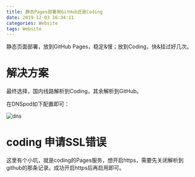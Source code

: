 ```yaml
---
title: 静态Pages部署用GitHub还是Coding
date: 2019-12-03 16:34:11
categories: Website
tags: Website
---
```




<!---more--->

静态页面部署，放到GitHub Pages，稳定&慢；放到Coding，快&挂过好几次。

# 解决方案

最终选择，国内线路解析到Coding，其余解析到GitHub。

在DNSpod如下配置即可：

![dns](https://0pic.oss-cn-beijing.aliyuncs.com/dns_cname.png)



# coding 申请SSL错误

这里有个小坑，就是coding的Pages服务，想开启https，需要先关闭解析到github的那条记录。成功开启https后再启用即可。